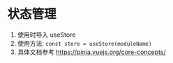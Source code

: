 # 状态管理

1. 使用时导入 useStore
2. 使用方法: `const store = useStore(moduleName)`
3. 具体文档参考 https://pinia.vuejs.org/core-concepts/
